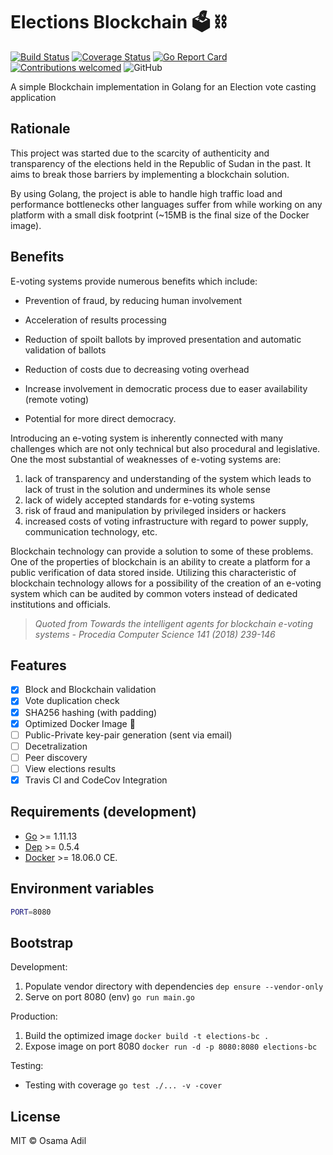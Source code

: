 # Elections Blockchain 🗳️ ⛓️

[![Build Status](https://travis-ci.org/x249/elections-blockchain.svg?branch=master)](https://travis-ci.org/x249/elections-blockchain)
[![Coverage Status](https://codecov.io/gh/x249/elections-blockchain/branch/master/graph/badge.svg)](https://codecov.io/gh/x249/elections-blockchain)
[![Go Report Card](https://goreportcard.com/badge/github.com/x249/elections-blockchain)](https://goreportcard.com/report/github.com/x249/elections-blockchain)
[![Contributions welcomed](https://img.shields.io/badge/contributions-welcome-brightgreen.svg?style=flat)](https://github.com/x249/elections-blockchain/issues)
![GitHub](https://img.shields.io/github/license/x249/elections-blockchain)

A simple Blockchain implementation in Golang for an Election vote casting application

## Rationale

This project was started due to the scarcity of authenticity and transparency of the elections held in the Republic of Sudan in the past. It aims to break those barriers by implementing a blockchain solution.

By using Golang, the project is able to handle high traffic load and performance bottlenecks other languages suffer from while working on any platform with a small disk footprint (~15MB is the final size of the Docker image).

## Benefits

E-voting systems provide numerous benefits which include:

- Prevention of fraud, by reducing human involvement

- Acceleration of results processing

- Reduction of spoilt ballots by improved presentation and automatic validation of ballots

- Reduction of costs due to decreasing voting overhead

- Increase involvement in democratic process due to easer availability (remote voting)

- Potential for more direct democracy.

Introducing an e-voting system is inherently connected with many challenges which are not only technical but also
procedural and legislative. One the most substantial of weaknesses of e-voting systems are:

1. lack of transparency and understanding of the system which leads to lack of trust in the solution and undermines its whole sense
2. lack of widely accepted standards for e-voting systems
3. risk of fraud and manipulation by privileged insiders or hackers
4. increased costs of voting infrastructure with regard to power supply, communication technology, etc.

Blockchain technology can provide a solution to some of these problems. One of the properties of blockchain is an ability to create a platform for a public verification of data stored inside. Utilizing this characteristic of blockchain technology allows for a possibility of the creation of an e-voting system which can be audited by common voters instead of dedicated institutions and officials.

> _Quoted from Towards the intelligent agents for blockchain e-voting systems - Procedia Computer Science 141 (2018) 239-146_

## Features

- [x] Block and Blockchain validation
- [x] Vote duplication check
- [x] SHA256 hashing (with padding)
- [x] Optimized Docker Image 👏
- [ ] Public-Private key-pair generation (sent via email)
- [ ] Decetralization
- [ ] Peer discovery
- [ ] View elections results
- [x] Travis CI and CodeCov Integration

## Requirements (development)

- [Go](https://golang.org/dl/) >= 1.11.13
- [Dep](https://github.com/golang/dep) >= 0.5.4
- [Docker](https://docs.docker.com/docker-for-windows/install/) >= 18.06.0 CE.

## Environment variables

```bash
PORT=8080
```

## Bootstrap

Development:

1. Populate vendor directory with dependencies ```dep ensure --vendor-only```
2. Serve on port 8080 (env) ```go run main.go```

Production:

1. Build the optimized image ```docker build -t elections-bc .```
2. Expose image on port 8080 ```docker run -d -p 8080:8080 elections-bc```

Testing:

- Testing with coverage ```go test ./... -v -cover```

## License

MIT &copy; Osama Adil
